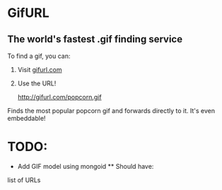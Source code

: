 # GifURL
## The world's fastest .gif finding service

To find a gif, you can:

1. Visit [gifurl.com](http://gifurl.com)
2. Use the URL!

    http://gifurl.com/popcorn.gif

Finds the most popular popcorn gif and forwards directly to it. It's even embeddable!


# TODO:

* Add GIF model using mongoid
** Should have:

list of URLs


